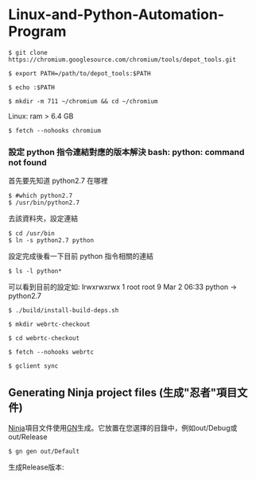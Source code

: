 # Linux-and-Python-Automation-Program

```
$ git clone https://chromium.googlesource.com/chromium/tools/depot_tools.git
```

```
$ export PATH=/path/to/depot_tools:$PATH
```

```
$ echo :$PATH
```

```
$ mkdir -m 711 ~/chromium && cd ~/chromium
```


Linux: ram > 6.4 GB

```
$ fetch --nohooks chromium
```



### 設定 python 指令連結對應的版本解決 bash: python: command not found



首先要先知道 python2.7 在哪裡

```
$ #which python2.7
$ /usr/bin/python2.7
```


去該資料夾，設定連結

```
$ cd /usr/bin
$ ln -s python2.7 python
```


設定完成後看一下目前 python 指令相關的連結

```
$ ls -l python*
```


可以看到目前的設定如:
lrwxrwxrwx 1 root root       9 Mar  2 06:33 python -> python2.7

```
$ ./build/install-build-deps.sh
```
```
$ mkdir webrtc-checkout
```

```
$ cd webrtc-checkout
```

```
$ fetch --nohooks webrtc
```


```
$ gclient sync
```



## Generating Ninja project files (生成"忍者"項目文件)

[Ninja](https://ninja-build.org/)項目文件使用[GN](https://gn.googlesource.com/gn/+/master/README.md)生成。它放置在您選擇的目錄中，例如out/Debug或out/Release

```
$ gn gen out/Default
```

生成Release版本:





